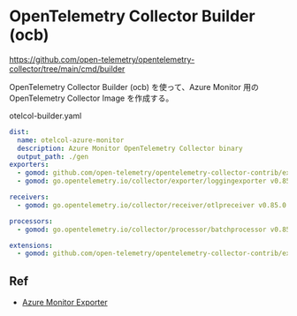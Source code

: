 # OpenTelemetry Collector Builder (ocb)

https://github.com/open-telemetry/opentelemetry-collector/tree/main/cmd/builder

OpenTelemetry Collector Builder (ocb) を使って、Azure Monitor 用の OpenTelemetry Collector Image を作成する。

otelcol-builder.yaml

```yml
dist:
  name: otelcol-azure-monitor
  description: Azure Monitor OpenTelemetry Collector binary
  output_path: ./gen
exporters:
  - gomod: github.com/open-telemetry/opentelemetry-collector-contrib/exporter/azuremonitorexporter v0.85.0
  - gomod: go.opentelemetry.io/collector/exporter/loggingexporter v0.85.0

receivers:
  - gomod: go.opentelemetry.io/collector/receiver/otlpreceiver v0.85.0

processors:
  - gomod: go.opentelemetry.io/collector/processor/batchprocessor v0.85.0

extensions:
  - gomod: github.com/open-telemetry/opentelemetry-collector-contrib/extension/healthcheckextension v0.85.0
```

## Ref

- [Azure Monitor Exporter](https://github.com/open-telemetry/opentelemetry-collector-contrib/blob/main/exporter/azuremonitorexporter/README.md)

